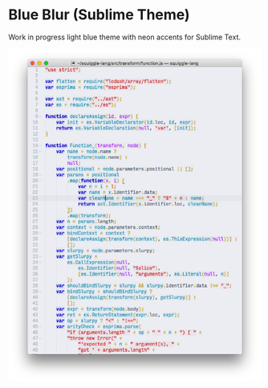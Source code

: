 # Blue Blur (Sublime Theme)

Work in progress light blue theme with neon accents for Sublime Text.

![screenshot](screenshot.png)
